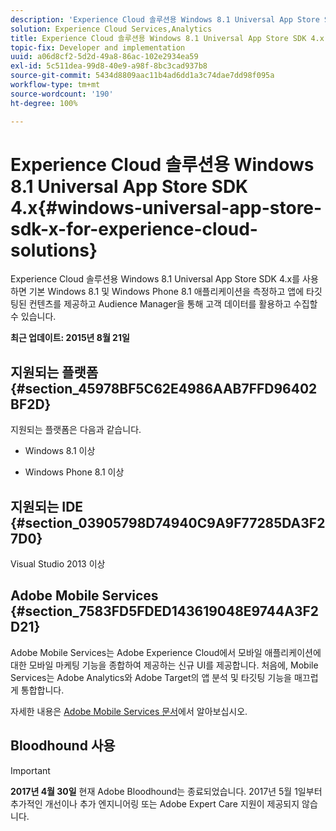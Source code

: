 ```yaml
---
description: 'Experience Cloud 솔루션용 Windows 8.1 Universal App Store SDK 4.x를 사용하면 기본 Windows 8.1 및 Windows Phone 8.1 애플리케이션을 측정하고 앱 내에 타깃팅된 컨텐츠를 제공하고 Audience Manager를 통해 대상 데이터를 활용하고 수집할 수 있습니다. '
solution: Experience Cloud Services,Analytics
title: Experience Cloud 솔루션용 Windows 8.1 Universal App Store SDK 4.x
topic-fix: Developer and implementation
uuid: a06d8cf2-5d2d-49a8-86ac-102e2934ea59
exl-id: 5c511dea-99d8-40e9-a98f-8bc3cad937b8
source-git-commit: 5434d8809aac11b4ad6dd1a3c74dae7dd98f095a
workflow-type: tm+mt
source-wordcount: '190'
ht-degree: 100%

---
```


# Experience Cloud 솔루션용 Windows 8.1 Universal App Store SDK 4.x{#windows-universal-app-store-sdk-x-for-experience-cloud-solutions}

Experience Cloud 솔루션용 Windows 8.1 Universal App Store SDK 4.x를 사용하면 기본 Windows 8.1 및 Windows Phone 8.1 애플리케이션을 측정하고 앱에 타깃팅된 컨텐츠를 제공하고 Audience Manager을 통해 고객 데이터를 활용하고 수집할 수 있습니다.

**최근 업데이트: 2015년 8월 21일**

## 지원되는 플랫폼 {#section_45978BF5C62E4986AAB7FFD96402BF2D}

지원되는 플랫폼은 다음과 같습니다.

* Windows 8.1 이상

* Windows Phone 8.1 이상

## 지원되는 IDE {#section_03905798D74940C9A9F77285DA3F27D0}

Visual Studio 2013 이상

## Adobe Mobile Services {#section_7583FD5FDED143619048E9744A3F2D21}

Adobe Mobile Services는 Adobe Experience Cloud에서 모바일 애플리케이션에 대한 모바일 마케팅 기능을 종합하여 제공하는 신규 UI를 제공합니다. 처음에, Mobile Services는 Adobe Analytics와 Adobe Target의 앱 분석 및 타깃팅 기능을 매끄럽게 통합합니다.

자세한 내용은 [Adobe Mobile Services 문서](/help/using/home.md)에서 알아보십시오.

## Bloodhound 사용

>[!IMPORTANT]
>
>**2017년 4월 30일** 현재 Adobe Bloodhound는 종료되었습니다. 2017년 5월 1일부터 추가적인 개선이나 추가 엔지니어링 또는 Adobe Expert Care 지원이 제공되지 않습니다.

